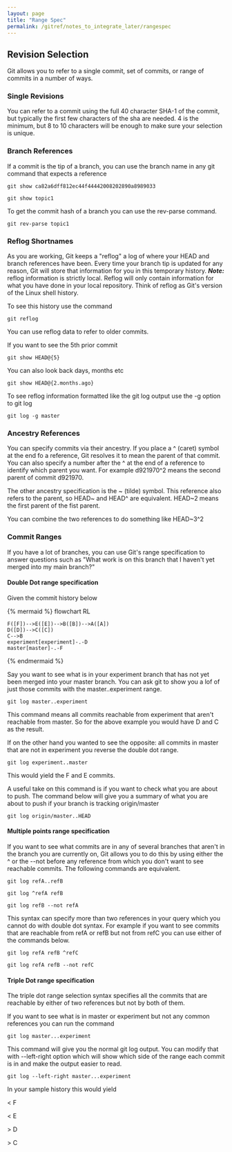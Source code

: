 ```yaml
---
layout: page
title: "Range Spec"
permalink: /gitref/notes_to_integrate_later/rangespec
---
```


## Revision Selection

Git allows you to refer to a single commit, set of commits, or range of commits in a number of ways.

### Single Revisions

You can refer to a commit using the full 40 character SHA-1 of the commit, but typically the first few characters of the sha are needed.  4 is the minimum, but 8 to 10 characters will be enough to make sure your selection is unique.

### Branch References

If a commit is the tip of a branch, you can use the branch name in any git command that expects a reference

`git show ca82a6dff812ec44f44442008202890a8989033`

`git show topic1`

To get the commit hash of a branch you can use the rev-parse command.

`git rev-parse topic1`

### Reflog Shortnames

As you are working, Git keeps a "reflog" a log of where your HEAD and branch references have been.  Every time your branch tip is updated for any reason, Git will store that information for you in this temporary history.  ***Note:*** reflog information is strictly local.  Reflog will only contain information for what you have done in your local repository.  Think of reflog as Git's version of the Linux shell history.

To see this history use the command 

`git reflog`

You can use reflog data to refer to older commits.

If you want to see the 5th prior commit

`git show HEAD@{5}`

You can also look back days, months etc

`git show HEAD@{2.months.ago}`

To see reflog information formatted like the git log output use the -g option to git log

`git log -g master`

### Ancestry References

[comment]: <> (TODO: This explanation sucks play around with these commands and write a better one.?)

[comment]: <> (I think a lot of this makes more sense in the view repository section as its own subsection.)

You can specify commits via their ancestry.  If you place a ^ (caret) symbol at the end fo a reference, Git resolves it to mean the parent of that commit.  You can also specify a number after the ^ at the end of a reference to identify which parent you want.  For example d921970^2 means the second parent of commit d921970.

The other ancestry specification is the ~ (tilde) symbol.  This reference also refers to the parent, so HEAD~ and HEAD^ are equivalent.  HEAD~2 means the first parent of the fist parent.

You can combine the two references to do something like HEAD~3^2

### Commit Ranges

If you have a lot of branches, you can use Git's range specification to answer questions such as "What work is on this branch that I haven't yet merged into my main branch?"

[comment]: <> (Maybe move this to the branching section not sure how usefull it is.)

#### Double Dot range specification

Given the commit history below 

{% mermaid %}
 flowchart RL

    F([F])-->E([E])-->B([B])-->A([A])
    D([D])-->C([C])
    C-->B
    experiment[experiment]-.-D
    master[master]-.-F

{% endmermaid %}

Say you want to see what is in your experiment branch that has not yet been merged into your master branch.  You can ask git to show you a lof of just those commits with the master..experiment range.

`git log master..experiment`

This command means all commits reachable from experiment that aren't reachable from master. So for the above example you would have D and C as the result.

[comment]: <> (TODO: Try this in an actual repo and update notes with your findings)

If on the other hand you wanted to see the opposite: all commits in master that are not in experiment you reverse the double dot range.

`git log experiment..master`

This would yield the F and E commits.

[comment]: <> (TODO: Maybe good candidate for the working with remotes section.)

A useful take on this command is if you want to check what you are about to push.  The command below will give you a summary of what you are about to push if your branch is tracking origin/master

`git log origin/master..HEAD`

#### Multiple points range specification

If you want to see what commits are in any of several branches that aren't in the branch you are currently on, Git allows you to do this by using either the ^ or the --not before any reference from which you don't want to see reachable commits.  The following commands are equivalent.

[comment]: <> (TODO: Another crappy explanation that needs some experimenting and updating)

`git log refA..refB`

`git log ^refA refB`

`git log refB --not refA`

This syntax can specify more than two references in your query which you cannot do with double dot syntax.  For example if you want to see commits that are reachable from refA or refB but not from refC you can use either of the commands below.

`git log refA refB ^refC`

`git log refA refB --not refC`

#### Triple Dot range specification

The triple dot range selection syntax specifies all the commits that are reachable by either of two references but not by both of them.

If you want to see what is in master or experiment but not any common references you can run the command

`git log master...experiment`

This command will give you the normal git log output.  You can modify that with --left-right option which will show which side of the range each commit is in and make the output easier to read.

`git log --left-right master...experiment`

In your sample history this would yield

< F

< E

\> D

\> C

[comment]: <> (TODO: Need to play around with this feature as well)